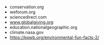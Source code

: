 - conservation.org
- weforum.org
- sciencedirect.com
- www.globalgiving.org
- education.nationalgeographic.org
- climate.nasa.gov
- https://kpwb.org/environmental-fun-facts-2/